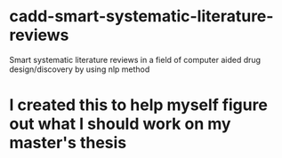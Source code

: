 # cadd-smart-systematic-literature-reviews
Smart systematic literature reviews in a field of computer aided drug design/discovery by using nlp method

# I created this to help myself figure out what I should work on my master's thesis
